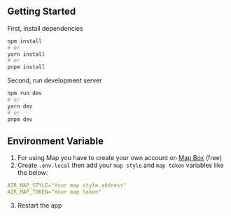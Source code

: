 ## Getting Started
First, install dependencies
```bash
npm install
# or
yarn install
# or
pnpm install
```

Second, run development server
```bash
npm run dev
# or
yarn dev
# or
pnpm dev
```

## Environment Variable
1. For using Map you have to create your own account on [Map Box](https://mapbox.com) (free)
2. Create `.env.local` then add your `map style` and `map token` variables like the below: 
```yaml
AIR_MAP_STYLE="Your map style address"
AIR_MAP_TOKEN="Your map token"
```
3. Restart the app

